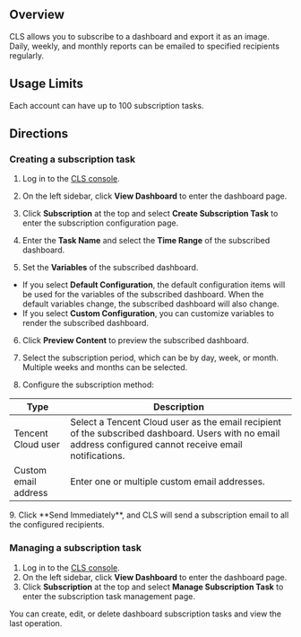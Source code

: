 ## Overview

CLS allows you to subscribe to a dashboard and export it as an image. Daily, weekly, and monthly reports can be emailed to specified recipients regularly.

## Usage Limits

Each account can have up to 100 subscription tasks.

## Directions

### Creating a subscription task

1. Log in to the [CLS console](https://console.cloud.tencent.com/cls/overview).
2. On the left sidebar, click **View Dashboard** to enter the dashboard page.
3. Click **Subscription** at the top and select **Create Subscription Task** to enter the subscription configuration page.

4. Enter the **Task Name** and select the **Time Range** of the subscribed dashboard.

5. Set the **Variables** of the subscribed dashboard.

 - If you select **Default Configuration**, the default configuration items will be used for the variables of the subscribed dashboard. When the default variables change, the subscribed dashboard will also change.
 - If you select **Custom Configuration**, you can customize variables to render the subscribed dashboard.
6. Click **Preview Content** to preview the subscribed dashboard.
7. Select the subscription period, which can be by day, week, or month. Multiple weeks and months can be selected.

8. Configure the subscription method:
<table>
<thead>
<tr><th style="width: 20%">Type</th><th>Description</th></tr>
</thead>
<tbody><tr>
<td>Tencent Cloud user</td>
<td>Select a Tencent Cloud user as the email recipient of the subscribed dashboard. Users with no email address configured cannot receive email notifications.</td>
</tr>
<tr>
<td>Custom email address</td>
<td>Enter one or multiple custom email addresses.</td>
</tr>
</tbody></table>
9. Click **Send Immediately**, and CLS will send a subscription email to all the configured recipients.

### Managing a subscription task

1. Log in to the [CLS console](https://console.cloud.tencent.com/cls/overview).
2. On the left sidebar, click **View Dashboard** to enter the dashboard page.
3. Click **Subscription** at the top and select **Manage Subscription Task** to enter the subscription task management page.

You can create, edit, or delete dashboard subscription tasks and view the last operation.
